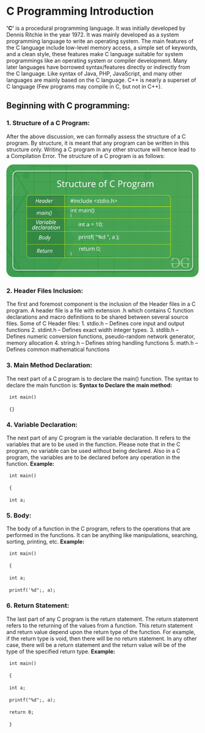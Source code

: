 # C Programming Introduction

**'C'** is a procedural programming language. It was initially developed by Dennis Ritchie in the year 1972. It was mainly developed as a system programming language to write an operating system. The main features of the C language include low-level memory access, a simple set of keywords, and a clean style, these features make C language suitable for system programmings like an operating system or compiler development. Many later languages have borrowed syntax/features directly or indirectly from the C language. Like syntax of Java, PHP, JavaScript, and many other languages are mainly based on the C language. C++ is nearly a superset of C language \(Few programs may compile in C, but not in C++\).

## **Beginning with C programming:**

### 1. **Structure of a C Program:**

After the above discussion, we can formally assess the structure of a C program. By structure, it is meant that any program can be written in this structure only. Writing a C program in any other structure will hence lead to a Compilation Error. The structure of a C program is as follows:

![](c_structure.png)

### 2. **Header Files Inclusion:**

The first and foremost component is the inclusion of the Header files in a C program. A header file is a file with extension .h which contains C function declarations and macro definitions to be shared between several source files. Some of C Header files: 1. stdio.h – Defines core input and output functions 2. stdint.h – Defines exact width integer types. 3. stdlib.h – Defines numeric conversion functions, pseudo-random network generator, memory allocation 4. string.h – Defines string handling functions 5. math.h – Defines common mathematical functions

### 3. **Main Method Declaration:**

The next part of a C program is to declare the main\(\) function. The syntax to declare the main function is: **Syntax to Declare the** **main method:**

```text
 int main()

 {}
```

### 4. **Variable Declaration:**

The next part of any C program is the variable declaration. It refers to the variables that are to be used in the function. Please note that in the C program, no variable can be used without being declared. Also in a C program, the variables are to be declared before any operation in the function. **Example:**

```text
 int main()

 {

 int a;
```

### 5. **Body:**

The body of a function in the C program, refers to the operations that are performed in the functions. It can be anything like manipulations, searching, sorting, printing, etc. **Example:**

```text
 int main()

 {

 int a;

 printf('%d";, a);
```

### 6. **Return Statement:**

The last part of any C program is the return statement. The return statement refers to the returning of the values from a function. This return statement and return value depend upon the return type of the function. For example, if the return type is void, then there will be no return statement. In any other case, there will be a return statement and the return value will be of the type of the specified return type. **Example:**

```text
 int main()

 {

 int a;

 printf("%d";, a);

 return 0;

 }
```

